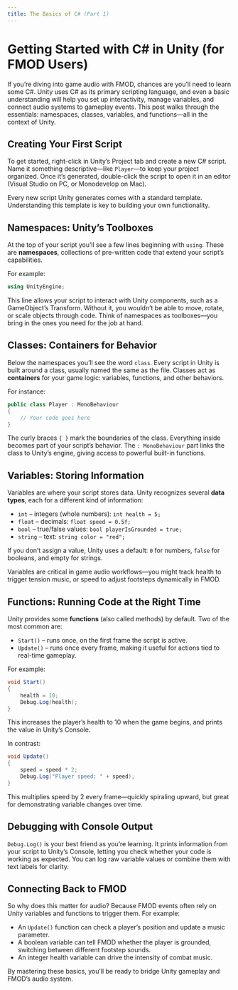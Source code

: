 ```yaml
---
title: The Basics of C# (Part 1)
---
```


# Getting Started with C# in Unity (for FMOD Users)

If you’re diving into game audio with FMOD, chances are you’ll need to learn some C#. Unity uses C# as its primary scripting language, and even a basic understanding will help you set up interactivity, manage variables, and connect audio systems to gameplay events. This post walks through the essentials: namespaces, classes, variables, and functions—all in the context of Unity.

## Creating Your First Script

To get started, right-click in Unity’s Project tab and create a new C# script. Name it something descriptive—like `Player`—to keep your project organized. Once it’s generated, double-click the script to open it in an editor (Visual Studio on PC, or Monodevelop on Mac).

Every new script Unity generates comes with a standard template. Understanding this template is key to building your own functionality.

## Namespaces: Unity’s Toolboxes

At the top of your script you’ll see a few lines beginning with `using`. These are **namespaces**, collections of pre-written code that extend your script’s capabilities.

For example:

```csharp
using UnityEngine;
```

This line allows your script to interact with Unity components, such as a GameObject’s Transform. Without it, you wouldn’t be able to move, rotate, or scale objects through code. Think of namespaces as toolboxes—you bring in the ones you need for the job at hand.

## Classes: Containers for Behavior

Below the namespaces you’ll see the word `class`. Every script in Unity is built around a class, usually named the same as the file. Classes act as **containers** for your game logic: variables, functions, and other behaviors.

For instance:

```csharp
public class Player : MonoBehaviour
{
    // Your code goes here
}
```

The curly braces `{ }` mark the boundaries of the class. Everything inside becomes part of your script’s behavior. The `: MonoBehaviour` part links the class to Unity’s engine, giving access to powerful built-in functions.

## Variables: Storing Information

Variables are where your script stores data. Unity recognizes several **data types**, each for a different kind of information:

* `int` – integers (whole numbers): `int health = 5;`
* `float` – decimals: `float speed = 0.5f;`
* `bool` – true/false values: `bool playerIsGrounded = true;`
* `string` – text: `string color = "red";`

If you don’t assign a value, Unity uses a default: `0` for numbers, `false` for booleans, and empty for strings.

Variables are critical in game audio workflows—you might track health to trigger tension music, or speed to adjust footsteps dynamically in FMOD.

## Functions: Running Code at the Right Time

Unity provides some **functions** (also called methods) by default. Two of the most common are:

* `Start()` – runs once, on the first frame the script is active.
* `Update()` – runs once every frame, making it useful for actions tied to real-time gameplay.

For example:

```csharp
void Start()
{
    health = 10;
    Debug.Log(health);
}
```

This increases the player’s health to 10 when the game begins, and prints the value in Unity’s Console.

In contrast:

```csharp
void Update()
{
    speed = speed * 2;
    Debug.Log("Player speed: " + speed);
}
```

This multiplies speed by 2 every frame—quickly spiraling upward, but great for demonstrating variable changes over time.

## Debugging with Console Output

`Debug.Log()` is your best friend as you’re learning. It prints information from your script to Unity’s Console, letting you check whether your code is working as expected. You can log raw variable values or combine them with text labels for clarity.

## Connecting Back to FMOD

So why does this matter for audio? Because FMOD events often rely on Unity variables and functions to trigger them. For example:

* An `Update()` function can check a player’s position and update a music parameter.
* A boolean variable can tell FMOD whether the player is grounded, switching between different footstep sounds.
* An integer health variable can drive the intensity of combat music.

By mastering these basics, you’ll be ready to bridge Unity gameplay and FMOD’s audio system.


